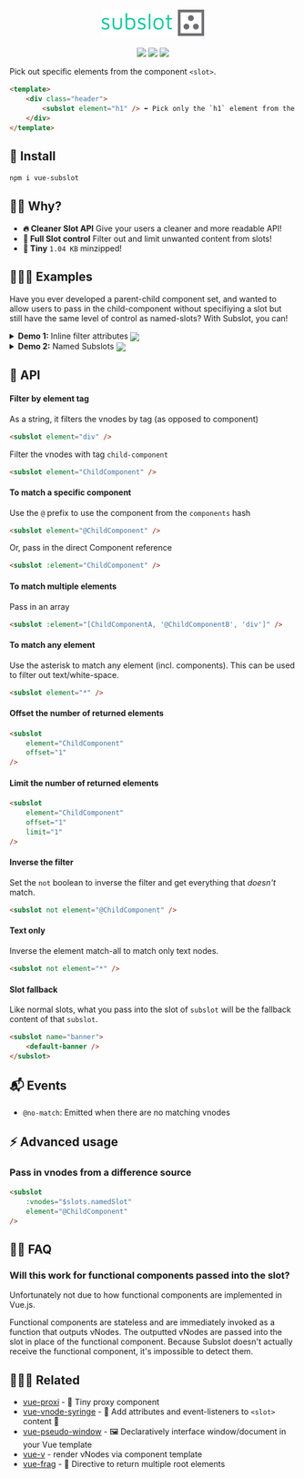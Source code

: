 <p align="center">
	<br>
	<img src="/.github/logo.png">
	<br><br>
	<a href="https://npm.im/vue-subslot"><img src="https://badgen.net/npm/v/vue-subslot"></a>
	<a href="https://npm.im/vue-subslot"><img src="https://badgen.net/npm/dm/vue-subslot"></a>
	<a href="https://bundlephobia.com/result?p=vue-subslot"><img src="https://badgen.net/bundlephobia/minzip/vue-subslot"></a>
	<br>
</p>

Pick out specific elements from the component `<slot>`.

```html
<template>
	<div class="header">
		<subslot element="h1" /> ⬅ Pick only the `h1` element from the default slot
	</div>
</template>
```

## 🚀 Install
```sh
npm i vue-subslot
```

## 🙋‍♂️ Why?
- **🔥 Cleaner Slot API** Give your users a cleaner and more readable API!
- **🧠 Full Slot control** Filter out and limit unwanted content from slots!
- **🐥 Tiny** `1.04 KB` minzipped!

## 👨🏻‍🏫 Examples
Have you ever developed a parent-child component set, and wanted to allow users to pass in the child-component without specifiying a slot but still have the same level of control as named-slots? With Subslot, you can!


<details>
    <summary>
        <strong>Demo 1:</strong> Inline filter attributes
        <a href="https://jsfiddle.net/hirokiosame/6fzeuh97/"><img align="center" src="https://img.shields.io/badge/JSFiddle-Open%20Demo-blue/?logo=jsfiddle&logoColor=lightblue"></a>
    </summary>

<br>

Imagine being able to offer the following API with parent-child components _Card_ and _CardHeader_.

```html
<card>
	<!-- The Card Header will be positioned separetely from the content -->
	<card-header>
		My special card
	</card-header>

	My card content
</card>
```

Using Subslot, this is all the code you need to make this possible. This is what _Card.vue_ looks like.

```html
<template>
	<div class="card">
		<div class="card-header">
			<!-- Pick out the Card Header from the default slot -->
			<subslot element="@CardHeader" limit="1" />
		</div>

		<div class="card-content">
			<!-- Use the remainder -->
			<subslot not element="@CardHeader" />
		</div>
	</div>
</template>

<script>
import Subslot from 'vue-subslot';
import CardHeader './CardHeader.vue';

export default {
	name: 'Card',

	components: {
		Subslot,
		CardHeader,
	}
};
</script>
```

</details>


<details>
    <summary>
        <strong>Demo 2:</strong> Named Subslots
        <a href="https://jsfiddle.net/hirokiosame/tcvp0r98/"><img align="center" src="https://img.shields.io/badge/JSFiddle-Open%20Demo-blue/?logo=jsfiddle&logoColor=lightblue"></a>
    </summary>

<br>

Alternatively to using inline filter attributes, you can define subslots on the component. With this approach, you can access subslots like you would normal slots but via `$subslots`. This is what _Card.vue_ would look like.

```html
<template>
	<div class="card">
		<div
			v-if="$subslots.cardHeader"
			class="card-header"
		 >
			<subslot name="cardHeader" />
		</div>

		<div class="card-content">
			<!-- Use the remainder -->
			<subslot />
		</div>
	</div>
</template>

<script>
import Subslot from 'vue-subslot';
import CardHeader './CardHeader.vue';

export default {
	name: 'Card',

	components: {
		Subslot,
		CardHeader,
	},

	mixins: [
		Subslot.define({
			// Use a string filter
			cardHeader: '@CardHeader:1', // Limit 1
			cardHeader: '@CardHeader[3:2]', // Offset 3, Limit 2

			// Or an object filter
			cardHeader: {
				element: '@CardHeader',
				limit: 1,
			},
		}),
	],
};
</script>
```

</details>

## 📖 API

#### Filter by element tag
As a string, it filters the vnodes by tag (as opposed to component)

```html
<subslot element="div" />
```

Filter the vnodes with tag `child-component`

```html
<subslot element="ChildComponent" />
```

#### To match a specific component
Use the `@` prefix to use the component from the `components` hash

```html
<subslot element="@ChildComponent" />
```

Or, pass in the direct Component reference

```html
<subslot :element="ChildComponent" />
```

#### To match multiple elements
Pass in an array

```html
<subslot :element="[ChildComponentA, '@ChildComponentB', 'div']" />
```

#### To match any element
Use the asterisk to match any element (incl. components). This can be used to filter out text/white-space.

```html
<subslot element="*" />
```

#### Offset the number of returned elements
```html
<subslot
	element="ChildComponent"
	offset="1"
/>
```

#### Limit the number of returned elements
```html
<subslot
	element="ChildComponent"
	offset="1"
	limit="1"
/>
```

#### Inverse the filter
Set the `not` boolean to inverse the filter and get everything that _doesn't_ match.

```html
<subslot not element="@ChildComponent" />
```

#### Text only
Inverse the element match-all to match only text nodes.

```html
<subslot not element="*" />
```

#### Slot fallback
Like normal slots, what you pass into the slot of `subslot` will be the fallback content of that `subslot`.

```html
<subslot name="banner">
	<default-banner />
</subslot>
```

## 📬 Events
- `@no-match`: Emitted when there are no matching vnodes


## ⚡ Advanced usage

### Pass in vnodes from a difference source
```html
<subslot
	:vnodes="$slots.namedSlot"
	element="@ChildComponent"
/>
```

## 💁‍♀️ FAQ

### Will this work for functional components passed into the slot?

Unfortunately not due to how functional components are implemented in Vue.js.

Functional components are stateless and are immediately invoked as a function that outputs vNodes. The outputted vNodes are passed into the slot in place of the functional component. Because Subslot doesn't actually receive the functional component, it's impossible to detect them.


## 👨‍👩‍👧 Related
- [vue-proxi](https://github.com/privatenumber/vue-proxi) - 💠 Tiny proxy component
- [vue-vnode-syringe](https://github.com/privatenumber/vue-vnode-syringe) - 🧬 Add attributes and event-listeners to `<slot>` content 💉
- [vue-pseudo-window](https://github.com/privatenumber/vue-pseudo-window) - 🖼 Declaratively interface window/document in your Vue template
- [vue-v](https://github.com/privatenumber/vue-v) - render vNodes via component template
- [vue-frag](https://github.com/privatenumber/vue-frag) - 🤲 Directive to return multiple root elements
